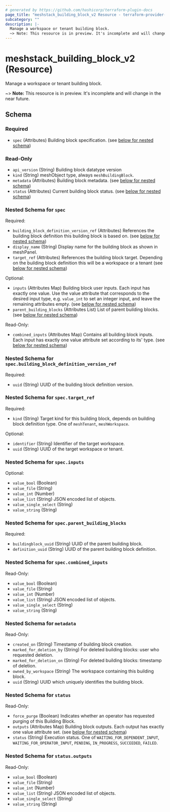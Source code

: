 ```yaml
---
# generated by https://github.com/hashicorp/terraform-plugin-docs
page_title: "meshstack_building_block_v2 Resource - terraform-provider-meshstack"
subcategory: ""
description: |-
  Manage a workspace or tenant building block.
  ~> Note: This resource is in preview. It's incomplete and will change in the near future.
---
```


# meshstack_building_block_v2 (Resource)

Manage a workspace or tenant building block.

~> **Note:** This resource is in preview. It's incomplete and will change in the near future.



<!-- schema generated by tfplugindocs -->
## Schema

### Required

- `spec` (Attributes) Building block specification. (see [below for nested schema](#nestedatt--spec))

### Read-Only

- `api_version` (String) Building block datatype version
- `kind` (String) meshObject type, always `meshBuildingBlock`.
- `metadata` (Attributes) Building block metadata. (see [below for nested schema](#nestedatt--metadata))
- `status` (Attributes) Current building block status. (see [below for nested schema](#nestedatt--status))

<a id="nestedatt--spec"></a>
### Nested Schema for `spec`

Required:

- `building_block_definition_version_ref` (Attributes) References the building block definition this building block is based on. (see [below for nested schema](#nestedatt--spec--building_block_definition_version_ref))
- `display_name` (String) Display name for the building block as shown in meshPanel.
- `target_ref` (Attributes) References the building block target. Depending on the building block definition this will be a workspace or a tenant (see [below for nested schema](#nestedatt--spec--target_ref))

Optional:

- `inputs` (Attributes Map) Building block user inputs. Each input has exactly one value. Use the value attribute that corresponds to the desired input type, e.g. `value_int` to set an integer input, and leave the remaining attributes empty. (see [below for nested schema](#nestedatt--spec--inputs))
- `parent_building_blocks` (Attributes List) List of parent building blocks. (see [below for nested schema](#nestedatt--spec--parent_building_blocks))

Read-Only:

- `combined_inputs` (Attributes Map) Contains all building block inputs. Each input has exactly one value attribute set according to its' type. (see [below for nested schema](#nestedatt--spec--combined_inputs))

<a id="nestedatt--spec--building_block_definition_version_ref"></a>
### Nested Schema for `spec.building_block_definition_version_ref`

Required:

- `uuid` (String) UUID of the building block definition version.


<a id="nestedatt--spec--target_ref"></a>
### Nested Schema for `spec.target_ref`

Required:

- `kind` (String) Target kind for this building block, depends on building block definition type. One of `meshTenant`, `meshWorkspace`.

Optional:

- `identifier` (String) Identifier of the target workspace.
- `uuid` (String) UUID of the target workspace or tenant.


<a id="nestedatt--spec--inputs"></a>
### Nested Schema for `spec.inputs`

Optional:

- `value_bool` (Boolean)
- `value_file` (String)
- `value_int` (Number)
- `value_list` (String) JSON encoded list of objects.
- `value_single_select` (String)
- `value_string` (String)


<a id="nestedatt--spec--parent_building_blocks"></a>
### Nested Schema for `spec.parent_building_blocks`

Required:

- `buildingblock_uuid` (String) UUID of the parent building block.
- `definition_uuid` (String) UUID of the parent building block definition.


<a id="nestedatt--spec--combined_inputs"></a>
### Nested Schema for `spec.combined_inputs`

Read-Only:

- `value_bool` (Boolean)
- `value_file` (String)
- `value_int` (Number)
- `value_list` (String) JSON encoded list of objects.
- `value_single_select` (String)
- `value_string` (String)



<a id="nestedatt--metadata"></a>
### Nested Schema for `metadata`

Read-Only:

- `created_on` (String) Timestamp of building block creation.
- `marked_for_deletion_by` (String) For deleted building blocks: user who requested deletion.
- `marked_for_deletion_on` (String) For deleted building blocks: timestamp of deletion.
- `owned_by_workspace` (String) The workspace containing this building block.
- `uuid` (String) UUID which uniquely identifies the building block.


<a id="nestedatt--status"></a>
### Nested Schema for `status`

Read-Only:

- `force_purge` (Boolean) Indicates whether an operator has requested purging of this Building Block.
- `outputs` (Attributes Map) Building block outputs. Each output has exactly one value attribute set. (see [below for nested schema](#nestedatt--status--outputs))
- `status` (String) Execution status. One of `WAITING_FOR_DEPENDENT_INPUT`, `WAITING_FOR_OPERATOR_INPUT`, `PENDING`, `IN_PROGRESS`, `SUCCEEDED`, `FAILED`.

<a id="nestedatt--status--outputs"></a>
### Nested Schema for `status.outputs`

Read-Only:

- `value_bool` (Boolean)
- `value_file` (String)
- `value_int` (Number)
- `value_list` (String) JSON encoded list of objects.
- `value_single_select` (String)
- `value_string` (String)
